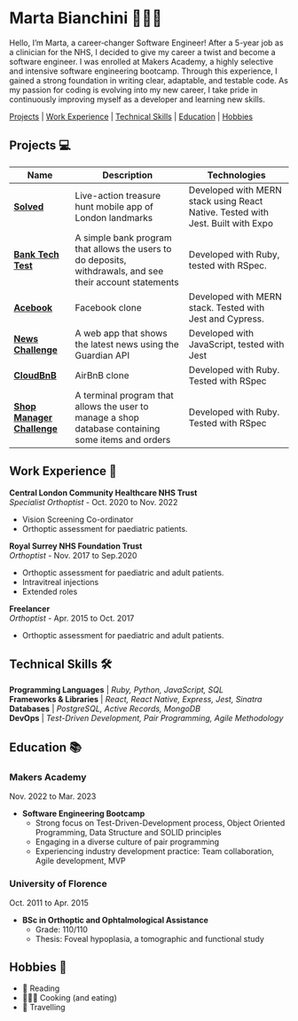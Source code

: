 # Marta Bianchini 👩🏻‍💻


Hello, I’m Marta, a career‑changer Software Engineer! After a 5-year job as a clinician for the NHS, I decided to give my career a twist and become a software engineer. I was enrolled at Makers Academy, a highly selective and intensive software engineering bootcamp.
Through this experience, I gained a strong foundation in writing clear, adaptable, and testable code.
As my passion for coding is evolving into my new career, I take pride in continuously improving myself as a developer and learning new skills.

[Projects](https://github.com/MartaBia/CV/blob/master/README.md#projects-) | [Work Experience](https://github.com/MartaBia/CV/blob/master/README.md#work-experience-) | [Technical Skills](https://github.com/MartaBia/CV/blob/master/README.md#technical-skills-%EF%B8%8F) | [Education](https://github.com/MartaBia/CV/blob/master/README.md#education-) | [Hobbies](https://github.com/MartaBia/CV/blob/master/README.md#hobbies-) <!-- | [Skills](#skills) | -->

## Projects 💻

| Name                         | Description       | Technologies        |
| ---------------------------- | ----------------- | --------------------|
| [**Solved**](https://github.com/MartaBia/solved-app-final-project) | Live-action treasure hunt mobile app of London landmarks | Developed with MERN stack using React Native. Tested with Jest. Built with Expo|
| [**Bank Tech Test**](https://github.com/MartaBia/bank-tech-test) | A simple bank program that allows the users to do deposits, withdrawals, and see their account statements | Developed with Ruby, tested with RSpec. |
| [**Acebook**](https://github.com/MartaBia/acebook-team-water) | Facebook clone | Developed with MERN stack. Tested with Jest and Cypress. |
|[**News Challenge**](https://github.com/MartaBia/news-summary-challenge)| A web app that shows the latest news using the Guardian API | Developed with JavaScript, tested with Jest |
|[**CloudBnB**](https://github.com/MartaBia/cloudbnb)| AirBnB clone | Developed with Ruby. Tested with RSpec |
|[**Shop Manager Challenge**](https://github.com/MartaBia/shop-manager-challenge)| A terminal program that allows the user to manage a shop database containing some items and orders | Developed with Ruby. Tested with RSpec |

## Work Experience 💼

**Central London Community Healthcare NHS Trust**  
_Specialist Orthoptist_ - Oct. 2020 to Nov. 2022

- Vision Screening Co-ordinator
- Orthoptic assessment for paediatric patients.

**Royal Surrey NHS Foundation Trust**   
_Orthoptist_ - Nov. 2017 to Sep.2020

- Orthoptic assessment for paediatric and adult patients.
- Intravitreal injections
- Extended roles

**Freelancer**  
_Orthoptist_ - Apr. 2015 to Oct. 2017

- Orthoptic assessment for paediatric and adult patients.

## Technical Skills 🛠️

**Programming Languages** | _Ruby, Python, JavaScript, SQL_  
**Frameworks & Libraries** |  _React, React Native, Express, Jest, Sinatra_  
**Databases** | _PostgreSQL, Active Records, MongoDB_  
**DevOps** | _Test-Driven Development, Pair Programming, Agile Methodology_


<!-- ## Skills

### Communication

Thanks to the years spent in my clinical career I got the opportunity to develop and enhance my communications skills.
Having the chance to talk daily with my patients (adults and kids) and their parents really taught me how to explain problems, elucidate doubts, handle difficult conversation and, last but not least, how to best engage and relate with people from all the age’s range.  -->

<!-- TODO: refine curiosity, complete Skills -->
<!-- ### Curiosity

I am a very curious and inquisitive person. I love to learn and discover new things, I like adventure and I am always keen on trying new things and experiences.  -->

## Education 📚

### **Makers Academy**
Nov. 2022 to Mar. 2023
- **Software Engineering Bootcamp**
    - Strong focus on Test-Driven-Development process, Object Oriented Programming, Data Structure and SOLID principles
    - Engaging in a diverse culture of pair programming
    - Experiencing industry development practice: Team collaboration, Agile development, MVP

<!-- - [clmystery](https://github.com/MartaBia/clmystery)
- Test driven development and pair programming basics on [fizzbuzz](https://github.com/MartaBia/student-directory)
- Managing the list of students enrolled at [Villains Academy](https://github.com/MartaBia/student-directory). -->

### **University of Florence**
Oct. 2011 to Apr. 2015
- **BSc in Orthoptic and Ophtalmological Assistance**
    - Grade: 110/110
    - Thesis: Foveal hypoplasia, a tomographic and functional study

## Hobbies 🎢

- 📖 Reading
- 👩🏻‍🍳 Cooking (and eating) 
- 🛫 Travelling
